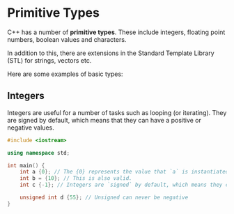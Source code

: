 # Primitive Types

C++ has a number of **primitive types**. These include integers, floating point numbers, boolean values and characters. 

In addition to this, there are extensions in the Standard Template Library (STL) for strings, vectors etc.

Here are some examples of basic types:

## Integers
Integers are useful for a number of tasks such as looping (or iterating). They are signed by default, which means that they can have a positive or negative values.

```cpp
#include <iostream>

using namespace std;

int main() {
    int a {0}; // The {0} represents the value that `a` is instantiated as.
    int b = {10}; // This is also valid.
    int c {-1}; // Integers are `signed` by default, which means they can be negative in value too.

    unsigned int d {55}; // Unsigned can never be negative
}
```
